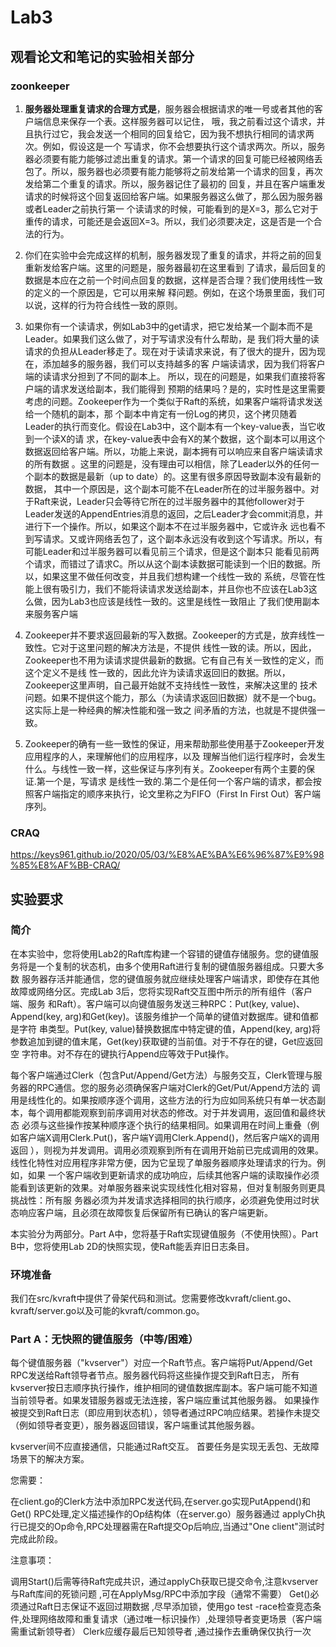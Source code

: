 # Lab3

## 观看论文和笔记的实验相关部分

### zoonkeeper
1. **服务器处理重复请求的合理方式是**，服务器会根据请求的唯一号或者其他的客户端信息来保存一个表。这样服务器可以记住，
哦，我之前看过这个请求，并且执行过它，我会发送一个相同的回复给它，因为我不想执行相同的请求两次。例如，假设这是一个
写请求，你不会想要执行这个请求两次。所以，服务器必须要有能力能够过滤出重复的请求。第一个请求的回复可能已经被网络丢
包了。所以，服务器也必须要有能力能够将之前发给第一个请求的回复，再次发给第二个重复的请求。所以，服务器记住了最初的
回复，并且在客户端重发请求的时候将这个回复返回给客户端。如果服务器这么做了，那么因为服务器或者Leader之前执行第一
个读请求的时候，可能看到的是X=3，那么它对于重传的请求，可能还是会返回X=3。所以，我们必须要决定，这是否是一个合法的行为。

2. 你们在实验中会完成这样的机制，服务器发现了重复的请求，并将之前的回复重新发给客户端。这里的问题是，服务器最初在这里看到
了请求，最后回复的数据是本应在之前一个时间点回复的数据，这样是否合理？我们使用线性一致的定义的一个原因是，它可以用来解
释问题。例如，在这个场景里面，我们可以说，这样的行为符合线性一致的原则。

3. 如果你有一个读请求，例如Lab3中的get请求，把它发给某一个副本而不是Leader。如果我们这么做了，对于写请求没有什么帮助，是
我们将大量的读请求的负担从Leader移走了。现在对于读请求来说，有了很大的提升，因为现在，添加越多的服务器，我们可以支持越多的客
户端读请求，因为我们将客户端的读请求分担到了不同的副本上。 所以，现在的问题是，如果我们直接将客户端的请求发送给副本，我们能得到
预期的结果吗？是的，实时性是这里需要考虑的问题。Zookeeper作为一个类似于Raft的系统，如果客户端将请求发送给一个随机的副本，那
个副本中肯定有一份Log的拷贝，这个拷贝随着Leader的执行而变化。假设在Lab3中，这个副本有一个key-value表，当它收到一个读X的请
求，在key-value表中会有X的某个数据，这个副本可以用这个数据返回给客户端。所以，功能上来说，副本拥有可以响应来自客户端读请求的所有数据
。这里的问题是，没有理由可以相信，除了Leader以外的任何一个副本的数据是最新（up to date）的。这里有很多原因导致副本没有最新的数据，
其中一个原因是，这个副本可能不在Leader所在的过半服务器中。对于Raft来说，Leader只会等待它所在的过半服务器中的其他follower对于
Leader发送的AppendEntries消息的返回，之后Leader才会commit消息，并进行下一个操作。所以，如果这个副本不在过半服务器中，它或许永
远也看不到写请求。又或许网络丢包了，这个副本永远没有收到这个写请求。所以，有可能Leader和过半服务器可以看见前三个请求，但是这个副本只
能看见前两个请求，而错过了请求C。所以从这个副本读数据可能读到一个旧的数据。所以，如果这里不做任何改变，并且我们想构建一个线性一致的
系统，尽管在性能上很有吸引力，我们不能将读请求发送给副本，并且你也不应该在Lab3这么做，因为Lab3也应该是线性一致的。这里是线性一致阻止
了我们使用副本来服务客户端

4. Zookeeper并不要求返回最新的写入数据。Zookeeper的方式是，放弃线性一致性。它对于这里问题的解决方法是，不提供
线性一致的读。所以，因此，Zookeeper也不用为读请求提供最新的数据。它有自己有关一致性的定义，而这个定义不是线
性一致的，因此允许为读请求返回旧的数据。所以，Zookeeper这里声明，自己最开始就不支持线性一致性，来解决这里的
技术问题。如果不提供这个能力，那么（为读请求返回旧数据）就不是一个bug。这实际上是一种经典的解决性能和强一致之
间矛盾的方法，也就是不提供强一致。

5. Zookeeper的确有一些一致性的保证，用来帮助那些使用基于Zookeeper开发应用程序的人，来理解他们的应用程序，以及
理解当他们运行程序时，会发生什么。与线性一致一样，这些保证与序列有关。Zookeeper有两个主要的保证.第一个是，写请求
是线性一致的.第二个是任何一个客户端的请求，都会按照客户端指定的顺序来执行，论文里称之为FIFO（First In First Out）客户端序列。




### CRAQ 

https://keys961.github.io/2020/05/03/%E8%AE%BA%E6%96%87%E9%98%85%E8%AF%BB-CRAQ/


## 实验要求

### 简介
在本实验中，您将使用Lab2的Raft库构建一个容错的键值存储服务。您的键值服务将是一个复制的状态机，由多个使用Raft进行复制的键值服务器组成。只要大多数
服务器存活并能通信，您的键值服务就应继续处理客户端请求，即使存在其他故障或网络分区。完成Lab 3后，您将实现Raft交互图中所示的所有组件（客户端、服务
和Raft）。客户端可以向键值服务发送三种RPC：Put(key, value)、Append(key, arg)和Get(key)。该服务维护一个简单的键值对数据库。键和值都是字符
串类型。Put(key, value)替换数据库中特定键的值，Append(key, arg)将参数追加到键的值末尾，Get(key)获取键的当前值。对于不存在的键，Get应返回空
字符串。对不存在的键执行Append应等效于Put操作。

每个客户端通过Clerk（包含Put/Append/Get方法）与服务交互，Clerk管理与服务器的RPC通信。您的服务必须确保客户端对Clerk的Get/Put/Append方法的
调用是线性化的。如果按顺序逐个调用，这些方法的行为应如同系统只有单一状态副本，每个调用都能观察到前序调用对状态的修改。对于并发调用，返回值和最终状态
必须与这些操作按某种顺序逐个执行的结果相同。如果调用在时间上重叠（例如客户端X调用Clerk.Put()，客户端Y调用Clerk.Append()，然后客户端X的调用返回
），则视为并发调用。调用必须观察到所有在调用开始前已完成调用的效果。线性化特性对应用程序非常方便，因为它呈现了单服务器顺序处理请求的行为。例如，如果
一个客户端收到更新请求的成功响应，后续其他客户端的读取操作必须能看到该更新的效果。对单服务器来说实现线性化相对容易，但对复制服务则更具挑战性：所有服
务器必须为并发请求选择相同的执行顺序，必须避免使用过时状态响应客户端，且必须在故障恢复后保留所有已确认的客户端更新。

本实验分为两部分。Part A中，您将基于Raft实现键值服务（不使用快照）。Part B中，您将使用Lab 2D的快照实现，使Raft能丢弃旧日志条目。

### 环境准备
我们在src/kvraft中提供了骨架代码和测试。您需要修改kvraft/client.go、kvraft/server.go以及可能的kvraft/common.go。


### Part A：无快照的键值服务（中等/困难）
每个键值服务器（"kvserver"）对应一个Raft节点。客户端将Put/Append/Get RPC发送给Raft领导者节点。服务器代码将这些操作提交到Raft日志，
所有kvserver按日志顺序执行操作，维护相同的键值数据库副本。客户端可能不知道当前领导者。如果发错服务器或无法连接，客户端应重试其他服务器。
如果操作被提交到Raft日志（即应用到状态机），领导者通过RPC响应结果。若操作未提交（例如领导者变更），服务器返回错误，客户端重试其他服务器。

kvserver间不应直接通信，只能通过Raft交互。 首要任务是实现无丢包、无故障场景下的解决方案。

您需要：

在client.go的Clerk方法中添加RPC发送代码,在server.go实现PutAppend()和Get() RPC处理,定义描述操作的Op结构体（在server.go）服务器通过
applyCh执行已提交的Op命令,RPC处理器需在Raft提交Op后响应,当通过"One client"测试时完成此阶段。

注意事项：

调用Start()后需等待Raft完成共识，通过applyCh获取已提交命令,注意kvserver与Raft库间的死锁问题 ,可在ApplyMsg/RPC中添加字段（通常不需要）
Get()必须通过Raft日志保证不返回过期数据 ,尽早添加锁，使用go test -race检查竞态条件,处理网络故障和重复请求（通过唯一标识操作）,处理领导者变更场景（客户端需重试新领导者）
Clerk应缓存最后已知领导者 ,通过操作去重确保仅执行一次


